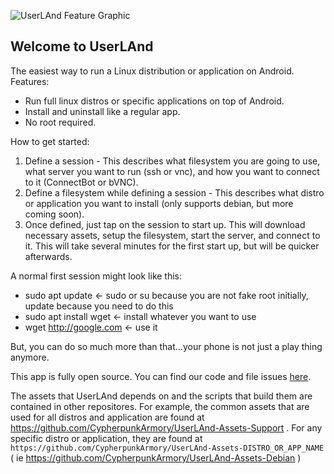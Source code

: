 ![UserLAnd Feature Graphic](https://github.com/CypherpunkArmory/UserLAnd/raw/master/play_store/featureGraphic.png)

## Welcome to UserLAnd

The easiest way to run a Linux distribution or application on Android.   
Features: 
* Run full linux distros or specific applications on top of Android.
* Install and uninstall like a regular app.
* No root required.

How to get started:
1. Define a session - This describes what filesystem you are going to use, what server you want to run (ssh or vnc), and how you want to connect to it (ConnectBot or bVNC).  
2. Define a filesystem while defining a session - This describes what distro or application you want to install (only supports debian, but more coming soon).
3. Once defined, just tap on the session to start up. This will download necessary assets, setup the filesystem, start the server, and connect to it.  This will take several minutes for the first start up, but will be quicker afterwards.

A normal first session might look like this:
* sudo apt update <- sudo or su because you are not fake root initially, update because you need to do this
* sudo apt install wget <- install whatever you want to use
* wget http://google.com <- use it  

But, you can do so much more than that...your phone is not just a play thing anymore.

This app is fully open source.  You can find our code and file issues [here](https://github.com/CypherpunkArmory/UserLAnd/).

The assets that UserLAnd depends on and the scripts that build them are contained in other repositores.  For example, the common assets that are used for all distros and application are found at https://github.com/CypherpunkArmory/UserLAnd-Assets-Support .  For any specific distro or application, they are found at `https://github.com/CypherpunkArmory/UserLAnd-Assets-DISTRO_OR_APP_NAME` ( ie https://github.com/CypherpunkArmory/UserLAnd-Assets-Debian )
